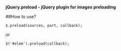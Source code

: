 **jQuery.preload - jQuery plugin for images preloading**

##How to use?

	$.preload(sources, part, callback);
	
or
	
	$('#elem').preload(callback);